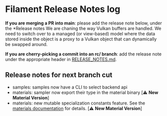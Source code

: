 # Filament Release Notes log

**If you are merging a PR into main**: please add the release note below, under the *Release notes
We are chaning the way Vulkan buffers are handled. We need to switch over to a managed (or view-based) model where the data stored inside the object is a proxy to a Vulkan object that can dynamically be swapped around.

**If you are cherry-picking a commit into an rc/ branch**: add the release note under the
appropriate header in [RELEASE_NOTES.md](./RELEASE_NOTES.md).

## Release notes for next branch cut

- samples: samples now have a CLI to select backend api
- materials: sampler now export their type in the material binary [⚠️ **New Material Version**]
- materials: new mutable specialization constants feature. See the [materials documentation](https://google.github.io/filament/Materials.html) for details. [⚠️ **New Material Version**]
